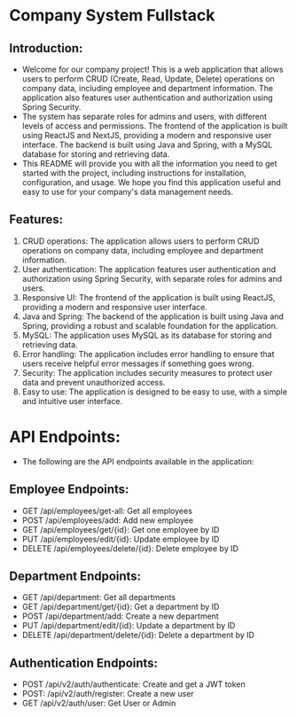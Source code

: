 # Company System Fullstack
## Introduction:
- Welcome for our company project! This is a web application that allows users to perform CRUD (Create, Read, Update, Delete) operations on company data, including employee and department information. The application also features user authentication and authorization using Spring Security.
- The system has separate roles for admins and users, with different levels of access and permissions. The frontend of the application is built using ReactJS and NextJS, providing a modern and responsive user interface. The backend is built using Java and Spring, with a MySQL database for storing and retrieving data.
- This README will provide you with all the information you need to get started with the project, including instructions for installation, configuration, and usage. We hope you find this application useful and easy to use for your company's data management needs.

## Features:
1. CRUD operations: The application allows users to perform CRUD operations on company data, including employee and department information.
2. User authentication: The application features user authentication and authorization using Spring Security, with separate roles for admins and users.
3. Responsive UI: The frontend of the application is built using ReactJS, providing a modern and responsive user interface.
4. Java and Spring: The backend of the application is built using Java and Spring, providing a robust and scalable foundation for the application.
5. MySQL: The application uses MySQL as its database for storing and retrieving data.
6. Error handling: The application includes error handling to ensure that users receive helpful error messages if something goes wrong.
7. Security: The application includes security measures to protect user data and prevent unauthorized access.
8. Easy to use: The application is designed to be easy to use, with a simple and intuitive user interface.

# API Endpoints:
- The following are the API endpoints available in the application:
## Employee Endpoints:
- GET /api/employees/get-all: Get all employees
- POST /api/employees/add: Add new employee
- GET /api/employees/get/{id}: Get one employee by ID
- PUT /api/employees/edit/{id}: Update employee by ID
- DELETE  /api/employees/delete/{id}: Delete employee by ID

## Department Endpoints:
- GET /api/department: Get all departments
- GET /api/department/get/{id}: Get a department by ID
- POST /api/department/add: Create a new department
- PUT /api/department/edit/{id}: Update a department by ID
- DELETE /api/department/delete/{id}: Delete a department by ID

## Authentication Endpoints: 
- POST /api/v2/auth/authenticate: Create and get a JWT token
- POST: /api/v2/auth/register: Create a new user
- GET /api/v2/auth/user: Get User or Admin
